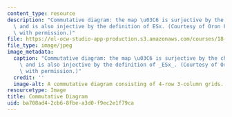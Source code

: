 ```yaml
---
content_type: resource
description: "Commutative diagram: the map \u03C6 is surjective by the choice of S\
  \ and is also injective by the definition of ESx. (Courtesy of Oron Propp. Used\
  \ with permission.)"
file: https://ol-ocw-studio-app-production.s3.amazonaws.com/courses/18-786-number-theory-ii-class-field-theory-spring-2016/ba708ad42cb68fbea3d0f9ec2e1f79ca_18-786s16.jpg
file_type: image/jpeg
image_metadata:
  caption: "Commutative diagram: the map \u03C6 is surjective by the choice of _S_\
    \ and is also injective by the definition of _ESx_. (Courtesy of Oron Propp. Used\
    \ with permission.)"
  credit: ''
  image-alt: A commutative diagram consisting of 4-row 3-column grids.
resourcetype: Image
title: Commutative Diagram
uid: ba708ad4-2cb6-8fbe-a3d0-f9ec2e1f79ca
---
```

